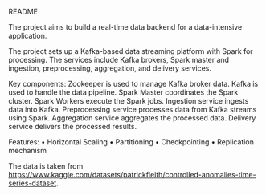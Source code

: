 README

The project aims to build a real-time data backend for a data-intensive application.

The project sets up a Kafka-based data streaming platform with Spark for processing.  The services include Kafka brokers, Spark master and ingestion, preprocessing, aggregation, and delivery services. 

Key components: 
Zookeeper is used to manage Kafka broker data. 
Kafka is used to handle the data pipeline. 
Spark Master coordinates the Spark cluster. 
Spark Workers execute the Spark jobs. 
Ingestion service ingests data into Kafka. 
Preprocessing service processes data from Kafka streams using Spark. 
Aggregation service aggregates the processed data. 
Delivery service delivers the processed results. 

Features: 
•	Horizontal Scaling
•	Partitioning
•	Checkpointing
•	Replication mechanism

The data is taken from https://www.kaggle.com/datasets/patrickfleith/controlled-anomalies-time-series-dataset. 
